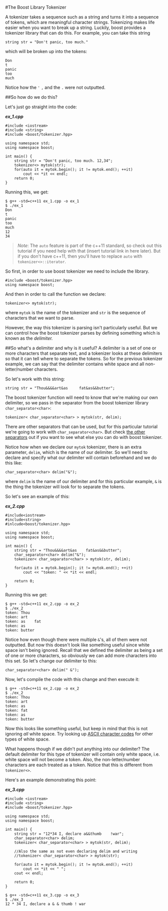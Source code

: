 #The Boost Library Tokenizer

A tokenizer takes a sequence such as a string and turns it into a sequence of tokens, which are meaningful character strings.
Tokenizing makes life easier when you want to break up a string.
Luckily, boost provides a tokenizer library that can do this.
For example, you can take this string
```
string str = "Don't panic, too much."
```
which will be broken up into the tokens:
```
Don
t
panic
too
much
```
Notice how the `'` `,` and the `.` were not outputted.

##So how do we do this?

Let's just go straight into the code:

***ex_1.cpp***
```
#include <iostream>
#include <string>
#include <boost/tokenizer.hpp>

using namespace std;
using namespace boost;

int main() {
    string str = "Don't panic, too much. 12,34";
    tokenizer<> mytok(str);
    for(auto it = mytok.begin(); it != mytok.end(); ++it)
        cout << *it << endl;
    return 0;
}
```

Running this, we get:
```
$ g++ -std=c++11 ex_1.cpp -o ex_1
$ ./ex_1
Don
t
panic
too
much
12
34
```
>*Note*: The `auto` feature is part of the c++11 standard, so check out this tutorial if you need help with that (insert tutorial link in here later).
But if you don't have c++11, then you'll have to replace `auto` with `tokenizer<>::iterator`.

So first, in order to use boost tokenizer we need to include the library.

```
#include <boost/tokenizer.hpp>
using namespace boost;
```
And then in order to call the function we declare:
```
tokenizer<> mytok(str);
```
where `mytok` is the name of the tokenizer and `str` is the sequence of characters that we want to parse.

However, the way this tokenizer is parsing isn't particularly useful.
But we can control how the boost tokenizer parses by defining something which is known as the *delimiter.*

##So what's a delimiter and why is it useful?
A delimiter is a set of one or more characters that separate text, and a tokenizer looks at these delimiters so that it can tell where to separate the tokens.
So for the previous tokenizer example, we can say that the delimiter contains white space and all non-letter/number characters.

So let's work with this string:
```
string str = "Thou&&&&art&as     fat&as&&butter";
```
The boost tokenizer function will need to know that we're making our own delimiter, so we pass in the separator from the boost tokenizer library `char_separator<char>`:
```
tokenizer< char_separator<char> > mytok(str, delim);
```
There are other separators that can be used, but for this particular tutorial we're going to work with `char_separator<char>`.
But check [the other separators](www.boost.org/doc/libs/1_57_0/libs/tokenizer/index.html) out if you want to see what else you can do with boost tokenizer.

Notice how when we declare our `mytok` tokenizer, there is an extra parameter, `delim`, which is the name of our delimiter.
So we'll need to declare and specify what our delimiter will contain beforehand and we do this like:
```
char_separator<char> delim("&");
```
where `delim` is the name of our delimiter and for this particular example, `&` is the thing the tokenizer will look for to separate the tokens.

So let's see an example of this:

***ex_2.cpp***
```
#include<iostream>
#include<string>
#inlcude<boost/tokenizer.hpp>

using namespace std;
using namespace boost;

int main() {
    string str = "Thou&&&&art&as    fat&as&&butter";
    char_separator<char> delim("&");
    tokenizer< char_separator<char> > mytok(str, delim);

    for(auto it = mytok.begin(); it != mytok.end(); ++it)
        cout << "token: " << *it << endl;

    return 0;
}
```

Running this we get:
```
$ g++ -std=c++11 ex_2.cpp -o ex_2
$ ./ex_2
token: Thou
token: art
token: as    fat
token: as
token: butter
```

Notice how even though there were multiple `&`'s, all of them were not outputted.
But now this doesn't look like something useful since white space isn't being ignored.
Recall that we defined the delimiter as being a set of one or more characters, so obviously we can add more characters into this set.
So let's change our delimiter to this:
```
char_separator<char> delim(" &");
```
Now, let's compile the code with this change and then execute it:
```
$ g++ -std=c++11 ex_2.cpp -o ex_2
$ ./ex_2
token: Thou
token: art
token: as
token: fat
token: as
token: butter
```

Now this looks like something useful, but keep in mind that this is not ignoring *all* white space.
Try looking up [ASCII character codes](http://www.petefreitag.com/cheatsheets/ascii-codes/) for other types of white space.

What happens though if we didn't put anything into our delimiter?
The default delimiter for this type of tokenizer will contain only white space, i.e. white space will not become a token.
Also, the non-letter/number characters are each treated as a token.
Notice that this is different from `tokenizer<>`.

Here's an example demonstrating this point:

***ex_3.cpp***
```
#include <iostream>
#include <string>
#include <boost/tokenizer.hpp>

using namespace std;
using namespace boost;

int main() {
    string str = "12*34 I, declare a&&thumb    !war";
    char_separator<char> delim;
    tokenizer< char_separator<char> > mytok(str, delim);

    //Also the same as not even declaring delim and writing
    //tokenizer< char_separator<char> > mytok(str);

    for(auto it = mytok.begin(); it != mytok.end(); ++it)
        cout << *it << " ";
    cout << endl;

    return 0;
}
```
```
$ g++ -std=c++11 ex_3.cpp -o ex_3
$ ./ex_3
12 * 34 I, declare a & & thumb ! war
```
